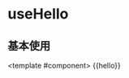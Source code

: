 # useHello

## 基本使用

<ComponentCard :code="'```ts \n'+data">

<template #component>
{{hello}}
</template>
</ComponentCard>

<script setup>
import data from '../../../../src/views/useHello/index.vue?raw'
import { useHello } from 'knot-vue'
const hello = useHello()
</script>



